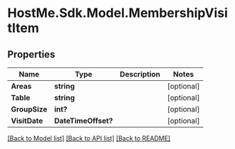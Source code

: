 # HostMe.Sdk.Model.MembershipVisitItem
## Properties

Name | Type | Description | Notes
------------ | ------------- | ------------- | -------------
**Areas** | **string** |  | [optional] 
**Table** | **string** |  | [optional] 
**GroupSize** | **int?** |  | [optional] 
**VisitDate** | **DateTimeOffset?** |  | [optional] 

[[Back to Model list]](../README.md#documentation-for-models) [[Back to API list]](../README.md#documentation-for-api-endpoints) [[Back to README]](../README.md)

